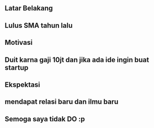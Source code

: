[//]: # (Ceritakan sedikit tentang latar belakangmu seperti pendidikan terakhir atau pekerjaan sebelumnya)
## Latar Belakang
## Lulus SMA tahun lalu

[//]: # (Motivasi apa yang mendorongmu untuk ikut program coding bootcamp di Hacktiv8?)
## Motivasi
## Duit karna gaji 10jt dan jika ada ide ingin buat startup

[//]: # (Beri tahu kami, apa yang ingin kamu dapatkan di Hacktiv8 dan apa yang ingin kamu capai setelah lulus dari sini?)
## Ekspektasi
## mendapat relasi baru dan ilmu baru

[//]: # (Apakah ada hal lain yang ingin disampaikan? Bila ada, kamu bebas untuk menuliskannya)
## Semoga saya tidak DO :p
